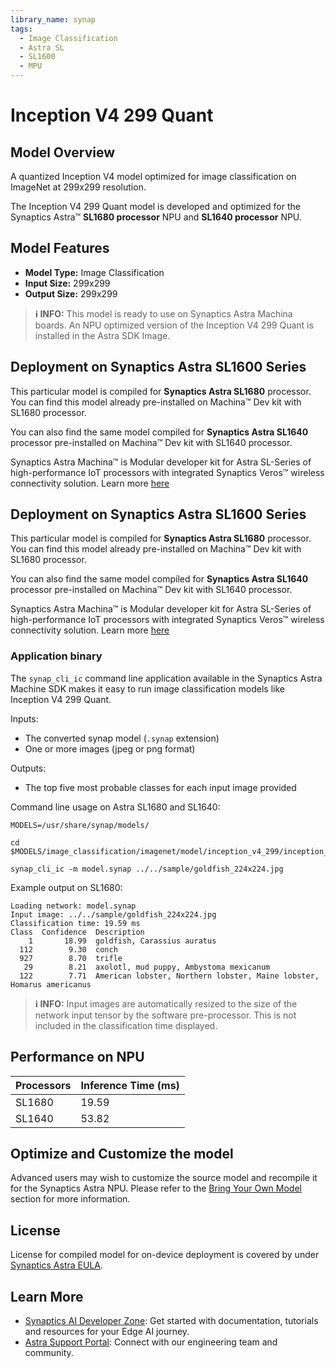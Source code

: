 ```yaml
---
library_name: synap
tags:
  - Image Classification
  - Astra SL
  - SL1600
  - MPU
---
```


  
# Inception V4 299 Quant

## Model Overview


A quantized Inception V4 model optimized for image classification on ImageNet at 299x299 resolution.


The Inception V4 299 Quant model  is developed and optimized for the Synaptics Astra™ **SL1680 processor** NPU and **SL1640 processor** NPU.

## Model Features
- **Model Type:** Image Classification
- **Input Size:** 299x299
- **Output Size:** 299x299

> **ℹ️ INFO:** 
> This model is ready to use on Synaptics Astra Machina boards. An NPU optimized version of the Inception V4 299 Quant is installed in the Astra SDK Image.


## Deployment on Synaptics Astra SL1600 Series 

This particular model is compiled for **Synaptics Astra SL1680** processor. You can find this model already pre-installed on Machina™ Dev kit with SL1680 processor. 

You can also find the same model compiled for **Synaptics Astra SL1640** processor pre-installed on Machina™ Dev kit with SL1640 processor.

Synaptics Astra Machina™ is Modular developer kit for Astra SL-Series of high-performance IoT processors with integrated Synaptics Veros™ wireless connectivity solution. Learn more [here](https://www.synaptics.com/products/embedded-processors/astra-machina-foundation-series)

## Deployment on Synaptics Astra SL1600 Series 

This particular model is compiled for **Synaptics Astra SL1680** processor. You can find this model already pre-installed on Machina™ Dev kit with SL1680 processor. 

You can also find the same model compiled for **Synaptics Astra SL1640** processor pre-installed on Machina™ Dev kit with SL1640 processor.

Synaptics Astra Machina™ is Modular developer kit for Astra SL-Series of high-performance IoT processors with integrated Synaptics Veros™ wireless connectivity solution. Learn more [here](https://www.synaptics.com/products/embedded-processors/astra-machina-foundation-series)

### Application binary

The `synap_cli_ic` command line application available 
in the Synaptics Astra Machine SDK makes it easy to run image classification models like Inception V4 299 Quant.

Inputs:

* The converted synap model (`.synap` extension)
* One or more images (jpeg or png format)

Outputs:

* The top five most probable classes for each input image provided

Command line usage on Astra SL1680 and SL1640:

```
MODELS=/usr/share/synap/models/

cd $MODELS/image_classification/imagenet/model/inception_v4_299/inception_v4_299_quant

synap_cli_ic -m model.synap ../../sample/goldfish_224x224.jpg
```

Example output on SL1680:

```
Loading network: model.synap
Input image: ../../sample/goldfish_224x224.jpg
Classification time: 19.59 ms
Class  Confidence  Description
    1       18.99  goldfish, Carassius auratus
  112        9.30  conch
  927        8.70  trifle
   29        8.21  axolotl, mud puppy, Ambystoma mexicanum
  122        7.71  American lobster, Northern lobster, Maine lobster, Homarus americanus
```

> **ℹ️ INFO:**
> Input images are automatically resized to the size of the network input tensor by the software pre-processor. This is not included in the classification time displayed.



## Performance on NPU 

| Processors      | Inference Time (ms) |
|-------------|--------------------|
| SL1680  | 19.59   |
| SL1640  | 53.82   |




## Optimize and Customize the model

Advanced users may wish to customize the source model and recompile it for the Synaptics Astra NPU. 
Please refer to the [Bring Your Own Model](https://developer.synaptics.com/docs/sl/tutorials/bring-your-own-model) section for more information.



## License

License for compiled model for on-device deployment is covered by under [Synaptics Astra EULA](https://github.com/synaptics-astra/doc/blob/main/EULA.rst).

## Learn More

- [Synaptics AI Developer Zone](https://developer.synaptics.com?utm_source=hf): Get started with documentation, tutorials and resources for your Edge AI journey.
- [Astra Support Portal](https://synacsm.atlassian.net/servicedesk/customer/portal/543?utm_source=hf): Connect with our engineering team and community.